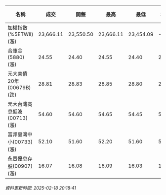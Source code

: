 | 名稱 | 成交 | 開盤 | 最高 | 最低 | 均價 | 成交金額(億) | 昨收 | 漲跌幅 | 漲跌 | 總量 | 昨量 | 振幅 |
| -------- | -------- | -------- | -------- |-------- | -------- | -------- |-------- |-------- |-------- | -------- | -------- |-------- |
|加權指數(%5ETWII) (漲)|23,666.11|23,550.50|23,666.11|23,454.09|-|3,314.65|23,505.33|0.68%|160.78|6,627,710|0|0.90%|
|合庫金(5880) (漲)|24.55|24.40|24.55|24.40|24.49|1.42|24.40|0.61%|0.15|5,810|9,388|0.61%|
|元大美債20年(00679B) (跌)|28.81|28.83|28.85|28.80|28.83|9.77|28.82|0.03%|0.01|33,896|39,165|0.17%|
|元大台灣高息低波(00713) (漲)|54.60|54.60|54.65|54.45|54.55|4.07|54.55|0.09%|0.05|7,458|10,583|0.37%|
|富邦臺灣中小(00733) (漲)|52.10|51.60|52.20|51.60|52.00|0.672|51.45|1.26%|0.65|1,293|1,214|1.17%|
|永豐優息存股(00907) (漲)|16.07|16.08|16.09|16.03|16.06|0.270|16.05|0.12%|0.02|1,683|3,447|0.37%|
###### 資料更新時間: 2025-02-18 20:18:41